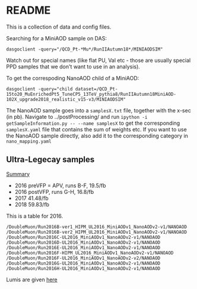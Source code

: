 # README

This is a collection of data and config files.

Searching for a MiniAOD sample on DAS:
```
dasgoclient -query="/QCD_Pt-*Mu*/RunIIAutumn18*/MINIAODSIM"
```
Watch out for special names (like flat PU, Val etc - those are usually special PPD samples that we don't want to use in an analysis).

To get the correspoding NanoAOD child of a MiniAOD:
```
dasgoclient -query="child dataset=/QCD_Pt-15to20_MuEnrichedPt5_TuneCP5_13TeV_pythia8/RunIIAutumn18MiniAOD-102X_upgrade2018_realistic_v15-v3/MINIAODSIM"
```

The NanoAOD sample goes into a `samplesX.txt` file, together with the x-sec (in pb).
Navigate to ../postProcessing/ and run `ipython -i getSampleInformation.py -- --name samplesX` to get the corresponding `samplesX.yaml` file that contains the sum of weights etc.
If you want to use the NanoAOD sample directly, also add it to the corresponding category in `nano_mapping.yaml`


## Ultra-Legecay samples

[Summary](https://twiki.cern.ch/twiki/bin/view/CMS/PdmVRun2LegacyAnalysis)

- 2016 preVFP = APV, runs B-F, 19.5/fb
- 2016 postVFP, runs G-H, 16.8/fb
- 2017 41.48/fb
- 2018 59.83/fb

This is a table for 2016.
```
/DoubleMuon/Run2016B-ver1_HIPM_UL2016_MiniAODv1_NanoAODv2-v1/NANOAOD
/DoubleMuon/Run2016B-ver2_HIPM_UL2016_MiniAODv1_NanoAODv2-v1/NANOAOD
/DoubleMuon/Run2016C-UL2016_MiniAODv1_NanoAODv2-v1/NANOAOD
/DoubleMuon/Run2016D-UL2016_MiniAODv1_NanoAODv2-v1/NANOAOD
/DoubleMuon/Run2016E-UL2016_MiniAODv1_NanoAODv2-v1/NANOAOD
/DoubleMuon/Run2016F-HIPM_UL2016_MiniAODv1_NanoAODv2-v1/NANOAOD
/DoubleMuon/Run2016F-UL2016_MiniAODv1_NanoAODv2-v2/NANOAOD
/DoubleMuon/Run2016G-UL2016_MiniAODv1_NanoAODv2-v1/NANOAOD
/DoubleMuon/Run2016H-UL2016_MiniAODv1_NanoAODv2-v1/NANOAOD
```

Lumis are given [here](https://twiki.cern.ch/twiki/bin/viewauth/CMS/TWikiLUM)
